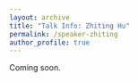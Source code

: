 ```yaml
---
layout: archive
title: "Talk Info: Zhiting Hu"
permalink: /speaker-zhiting
author_profile: true
---
```


Coming soon.